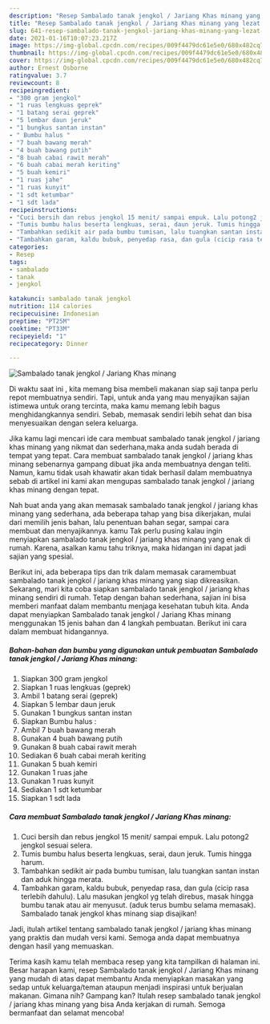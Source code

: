 ```yaml
---
description: "Resep Sambalado tanak jengkol / Jariang Khas minang yang lezat dan Mudah Dibuat"
title: "Resep Sambalado tanak jengkol / Jariang Khas minang yang lezat dan Mudah Dibuat"
slug: 641-resep-sambalado-tanak-jengkol-jariang-khas-minang-yang-lezat-dan-mudah-dibuat
date: 2021-01-16T10:07:23.217Z
image: https://img-global.cpcdn.com/recipes/009f4479dc61e5e0/680x482cq70/sambalado-tanak-jengkol-jariang-khas-minang-foto-resep-utama.jpg
thumbnail: https://img-global.cpcdn.com/recipes/009f4479dc61e5e0/680x482cq70/sambalado-tanak-jengkol-jariang-khas-minang-foto-resep-utama.jpg
cover: https://img-global.cpcdn.com/recipes/009f4479dc61e5e0/680x482cq70/sambalado-tanak-jengkol-jariang-khas-minang-foto-resep-utama.jpg
author: Ernest Osborne
ratingvalue: 3.7
reviewcount: 8
recipeingredient:
- "300 gram jengkol"
- "1 ruas lengkuas geprek"
- "1 batang serai geprek"
- "5 lembar daun jeruk"
- "1 bungkus santan instan"
- " Bumbu halus "
- "7 buah bawang merah"
- "4 buah bawang putih"
- "8 buah cabai rawit merah"
- "6 buah cabai merah keriting"
- "5 buah kemiri"
- "1 ruas jahe"
- "1 ruas kunyit"
- "1 sdt ketumbar"
- "1 sdt lada"
recipeinstructions:
- "Cuci bersih dan rebus jengkol 15 menit/ sampai empuk. Lalu potong2 jengkol sesuai selera."
- "Tumis bumbu halus beserta lengkuas, serai, daun jeruk. Tumis hingga harum."
- "Tambahkan sedikit air pada bumbu tumisan, lalu tuangkan santan instan dan aduk hingga merata."
- "Tambahkan garam, kaldu bubuk, penyedap rasa, dan gula (cicip rasa terlebih dahulu). Lalu masukan jengkol yg telah direbus, masak hingga bumbu tanak atau air menyusut. (aduk terus bumbu selama memasak). Sambalado tanak jengkol khas minang siap disajikan!"
categories:
- Resep
tags:
- sambalado
- tanak
- jengkol

katakunci: sambalado tanak jengkol 
nutrition: 114 calories
recipecuisine: Indonesian
preptime: "PT25M"
cooktime: "PT33M"
recipeyield: "1"
recipecategory: Dinner

---
```



![Sambalado tanak jengkol / Jariang Khas minang](https://img-global.cpcdn.com/recipes/009f4479dc61e5e0/680x482cq70/sambalado-tanak-jengkol-jariang-khas-minang-foto-resep-utama.jpg)

Di waktu  saat ini , kita memang bisa membeli makanan siap saji tanpa perlu repot membuatnya sendiri. Tapi, untuk anda yang mau menyajikan sajian istimewa untuk orang tercinta, maka kamu memang lebih bagus menghidangkannya sendiri. Sebab, memasak sendiri lebih sehat dan bisa menyesuaikan dengan selera keluarga.

Jika kamu lagi mencari ide cara membuat sambalado tanak jengkol / jariang khas minang yang nikmat dan sederhana,maka anda sudah berada di tempat yang tepat. Cara membuat sambalado tanak jengkol / jariang khas minang  sebenarnya gampang dibuat jika anda membuatnya dengan teliti. Namun, kamu tidak usah khawatir akan tidak berhasil dalam membuatnya 
sebab di artikel ini kami akan mengupas sambalado tanak jengkol / jariang khas minang dengan tepat.  



Nah buat anda yang akan memasak sambalado tanak jengkol / jariang khas minang yang sederhana, ada beberapa tahap yang bisa dikerjakan, mulai dari memilih jenis bahan, lalu penentuan bahan segar, sampai cara membuat dan menyajikannya. kamu Tak perlu pusing kalau ingin menyiapkan sambalado tanak jengkol / jariang khas minang yang enak di rumah. Karena, asalkan kamu  tahu triknya, maka hidangan ini dapat jadi sajian yang spesial.

Berikut ini, ada beberapa tips dan trik dalam memasak caramembuat sambalado tanak jengkol / jariang khas minang yang siap dikreasikan. Sekarang, mari kita coba siapkan sambalado tanak jengkol / jariang khas minang sendiri di rumah. Tetap dengan bahan sederhana, sajian ini bisa memberi manfaat dalam membantu menjaga kesehatan tubuh kita. Anda dapat menyiapkan Sambalado tanak jengkol / Jariang Khas minang menggunakan 15 jenis bahan dan 4 langkah pembuatan. Berikut ini cara dalam membuat hidangannya.

<!--inarticleads1-->

##### Bahan-bahan dan bumbu yang digunakan untuk pembuatan Sambalado tanak jengkol / Jariang Khas minang:

1. Siapkan 300 gram jengkol
1. Siapkan 1 ruas lengkuas (geprek)
1. Ambil 1 batang serai (geprek)
1. Siapkan 5 lembar daun jeruk
1. Gunakan 1 bungkus santan instan
1. Siapkan  Bumbu halus :
1. Ambil 7 buah bawang merah
1. Gunakan 4 buah bawang putih
1. Gunakan 8 buah cabai rawit merah
1. Sediakan 6 buah cabai merah keriting
1. Gunakan 5 buah kemiri
1. Gunakan 1 ruas jahe
1. Gunakan 1 ruas kunyit
1. Sediakan 1 sdt ketumbar
1. Siapkan 1 sdt lada




<!--inarticleads2-->

##### Cara membuat Sambalado tanak jengkol / Jariang Khas minang:

1. Cuci bersih dan rebus jengkol 15 menit/ sampai empuk. Lalu potong2 jengkol sesuai selera.
1. Tumis bumbu halus beserta lengkuas, serai, daun jeruk. Tumis hingga harum.
1. Tambahkan sedikit air pada bumbu tumisan, lalu tuangkan santan instan dan aduk hingga merata.
1. Tambahkan garam, kaldu bubuk, penyedap rasa, dan gula (cicip rasa terlebih dahulu). Lalu masukan jengkol yg telah direbus, masak hingga bumbu tanak atau air menyusut. (aduk terus bumbu selama memasak). Sambalado tanak jengkol khas minang siap disajikan!




Jadi, itulah artikel tentang  sambalado tanak jengkol / jariang khas minang  yang praktis dan mudah versi kami. Semoga anda dapat membuatnya dengan hasil yang memuaskan. 

Terima kasih kamu telah membaca resep yang kita tampilkan di halaman ini. Besar harapan kami, resep  Sambalado tanak jengkol / Jariang Khas minang yang mudah di atas dapat membantu Anda menyiapkan masakan yang sedap untuk keluarga/teman ataupun menjadi inspirasi untuk berjualan makanan. Gimana nih? Gampang kan? Itulah resep sambalado tanak jengkol / jariang khas minang yang bisa Anda kerjakan di rumah. Semoga bermanfaat dan selamat mencoba!

